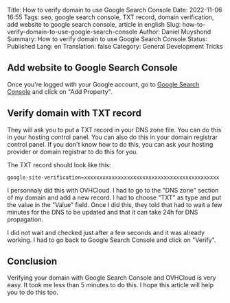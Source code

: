 Title: How to verify domain to use Google Search Console
Date: 2022-11-06 16:55
Tags: seo, google search console, TXT record, domain verification, add website to google search console, article in english
Slug: how-to-verify-domain-to-use-google-search-console
Author: Daniel Muyshond
Summary: How to verify domain to use Google Search Console
Status: Published
Lang: en
Translation: false
Category: General Development Tricks

## Add website to Google Search Console

Once you're logged with your Google account, go to [Google Search Console](https://search.google.com/search-console/about) and click on "Add Property".

## Verify domain with TXT record

They will ask you to put a TXT record in your DNS zone file. You can do this in your hosting control panel. You can also do this in your domain registrar control panel. If you don't know how to do this, you can ask your hosting provider or domain registrar to do this for you.

The TXT record should look like this:
```
google-site-verification=xxxxxxxxxxxxxxxxxxxxxxxxxxxxxxxxxxxxxxxxxxxx
```

I personnaly did this with OVHCloud. I had to go to the "DNS zone" section of my domain and add a new record. I had to choose "TXT" as type and put the value in the "Value" field.
Once I did this, they told that had to wait a few minutes for the DNS to be updated and that it can take 24h for DNS propagation.

I did not wait and checked just after a few seconds and it was already working. I had to go back to Google Search Console and click on "Verify".

## Conclusion

Verifying your domain with Google Search Console and OVHCloud is very easy. It took me less than 5 minutes to do this. I hope this article will help you to do this too.